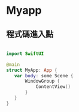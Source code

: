  <h1>Myapp</h1>
<h2>程式碼進入點</h2>
<table>
  <tr>
    
    
      
 ```swift
  
import SwiftUI

@main
struct MyApp: App {
    var body: some Scene {
        WindowGroup {
            ContentView()
        }
    }
}




    

      
 ```
  </tr>
</table>
